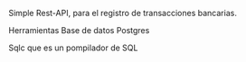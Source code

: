 Simple Rest-API, para el registro de transacciones bancarias.

Herramientas 
Base de datos Postgres

Sqlc que es un pompilador de SQL